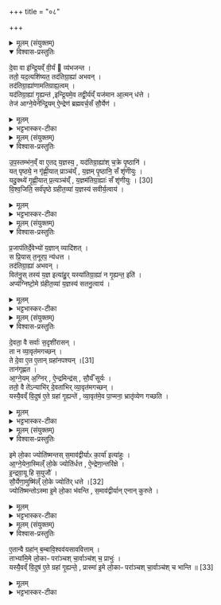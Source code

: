 +++
title = "०८"

+++

<details><summary>मूलम् (संयुक्तम्)</summary>

दे॒वा वा इ॑न्द्रि॒यव्ँवी॒र्यं  व्य॑भजन्त॒ ततो॒ यद॒त्यशि॑ष्यत॒ तद॑तिग्रा॒ह्या॑ अभव॒न्तद॑तिग्रा॒ह्या॑णामतिग्राह्य॒त्वय्ँयद॑तिग्रा॒ह्या॑ गृ॒ह्यन्त॑ इन्द्रि॒यमे॒व तद्वी॒र्य॑य्ँयज॑मान आ॒त्मन्ध॑त्ते॒ तेज॑ आग्ने॒येने॑न्द्रि॒यमै॒न्द्रेण॑ ब्रह्मवर्च॒सँ सौ॒र्येण
</details>

<details open><summary>विश्वास-प्रस्तुतिः</summary>

दे॒वा वा इ॑न्द्रि॒यव्ँ वी॒र्यं  व्य॑भजन्त ।  
ततो॒ यद॒त्यशि॑ष्यत॒ तद॑तिग्रा॒ह्या॑ अभवन् ।  
तद॑तिग्रा॒ह्या॑णामतिग्राह्य॒त्वम् ।  
यद॑तिग्रा॒ह्या॑ गृ॒ह्यन्त॑ ,इन्द्रि॒यमे॒व तद्वी॒र्य॑य्ँ यज॑मान आ॒त्मन् ध॑त्ते ।  
तेज॑ आग्ने॒येने॑न्द्रि॒यम् ऐ॒न्द्रेण॑ ब्रह्मवर्च॒सँ सौ॒र्येण॑ ।  
</details>

<details><summary>मूलम्</summary>

दे॒वा वा इ॑न्द्रि॒यव्ँ वी॒र्यं  व्य॑भजन्त ।  
ततो॒ यद॒त्यशि॑ष्यत॒ तद॑तिग्रा॒ह्या॑ अभवन् ।  
तद॑तिग्रा॒ह्या॑णामतिग्राह्य॒त्वम् ।  
यद॑तिग्रा॒ह्या॑ गृ॒ह्यन्त॑ ,इन्द्रि॒यमे॒व तद्वी॒र्य॑य्ँ यज॑मान आ॒त्मन् ध॑त्ते ।  
तेज॑ आग्ने॒येने॑न्द्रि॒यम् ऐ॒न्द्रेण॑ ब्रह्मवर्च॒सँ सौ॒र्येण॑ ।  
</details>

<details><summary>भट्टभास्कर-टीका</summary>

1देवा वा इन्द्रियमित्यादि ॥ इन्द्रियं च वीर्यं चात्मीयं व्यभजन्त देवाः । ततो विभक्तात् यदत्यशिष्यत अतिशिष्टमभूत् विभक्तुमशक्यं तदतिग्राह्या ग्रहा अभवन् । तस्मात्तेषामतिग्राह्यत्वम् । अतिशिष्टेन ग्रहणादतिग्राह्याः । तस्मादतिग्राह्याणां ग्रहणेन इन्द्रियं वीर्यं च यजमान आत्मनि धत्ते । तत्क्रममाह - तेन इत्यादि । गतम् ॥
</details>

<details><summary>मूलम् (संयुक्तम्)</summary>

उ॑प॒स्तम्भ॑न॒व्ँवा ए॒तद्य॒ज्ञस्य॒ यद॑तिग्रा॒ह्या॑श्च॒क्रे पृ॒ष्ठानि॒ यत्पृष्ठ्ये॒ न गृ॑ह्णी॒यात्प्राञ्च॑य्ँ य॒ज्ञम्पृ॒ष्ठानि॒ सँ शृ॑णीयु॒र्यदु॒क्थ्ये॑ [30]  
गृ॒ह्णी॒यात्प्र॒त्यञ्च॑य्ँ य॒ज्ञम॑तिग्रा॒ह्याः॑ सँ शृ॑णीयुर्विश्व॒जिति॒ सर्व॑पृष्ठे ग्रहीत॒व्या॑ य॒ज्ञस्य॑ सवीर्य॒त्वाय॑
</details>

<details open><summary>विश्वास-प्रस्तुतिः</summary>

उ॒प॒स्तम्भ॑न॒व्ँ वा ए॒तद् य॒ज्ञस्य॒ , यद॑तिग्रा॒ह्या॑श् च॒क्रे पृ॒ष्ठानि॑ ।  
यत् पृष्ठ्ये॒ न गृ॑ह्णी॒यात् प्राञ्च॑य्ँ , य॒ज्ञम् पृ॒ष्ठानि॒ सँ शृ॑णीयुः ।  
यदु॒क्थ्ये॑ गृ॒ह्णी॒यात् प्र॒त्यञ्च॑य्ँ , य॒ज्ञम॑तिग्रा॒ह्याः॑ सँ शृ॑णीयुः । [30]  
वि॒श्व॒जिति॒ सर्व॑पृष्ठे ग्रहीत॒व्या॑ य॒ज्ञस्य॑ सवीर्य॒त्वाय॑ ।
</details>

<details><summary>मूलम्</summary>

उ॒प॒स्तम्भ॑न॒व्ँ वा ए॒तद् य॒ज्ञस्य॒ , यद॑तिग्रा॒ह्या॑श् च॒क्रे पृ॒ष्ठानि॑ ।  
यत् पृष्ठ्ये॒ न गृ॑ह्णी॒यात् प्राञ्च॑य्ँ , य॒ज्ञम् पृ॒ष्ठानि॒ सँ शृ॑णीयुः ।  
यदु॒क्थ्ये॑ गृ॒ह्णी॒यात् प्र॒त्यञ्च॑य्ँ , य॒ज्ञम॑तिग्रा॒ह्याः॑ सँ शृ॑णीयुः । [30]  
वि॒श्व॒जिति॒ सर्व॑पृष्ठे ग्रहीत॒व्या॑ य॒ज्ञस्य॑ सवीर्य॒त्वाय॑ ।
</details>

<details><summary>भट्टभास्कर-टीका</summary>

2उपस्तम्भनमित्यादि ॥ उत्तम्भनकाष्ठमुपस्तम्भनम् । तत्स्थानीया अतिग्राह्याः । चक्रे चक्रस्थानीयानि पृष्ठानि सामानि यज्ञस्य रथस्य । तस्माद्यदि पृष्ठ्ये षडहे अतिग्राह्यान्न गृह्णीयात् तानि पृष्ठानि प्राञ्चं संशृणीयुः प्राग्भागवर्तिनं यज्ञं कुर्युः , उत्तम्भनाभावात् । संशरणं हिंसा । शॄ हिंसायाम्, क्रैयादिकः, ष्वादित्वाद्ध्रस्वत्वम् । अथ यदुक्थ्ये यज्ञे अतिग्राह्यान् गृह्णीयात्, तानि पृष्ठानि अतिग्राह्या यज्ञं तं प्रत्यञ्चं संशृणीयुः प्रत्यङ् पातयित्वा हिंस्युः अस्थानोत्तम्भनानीव पटलमापातयेयुः । विश्वजितीत्यादि । गतम् ॥
</details>

<details><summary>मूलम् (संयुक्तम्)</summary>

प्र॒जाप॑तिर्दे॒वेभ्यो॑ य॒ज्ञान्व्यादि॑श॒त्स प्रि॒यास्त॒नूरप॒ न्य॑धत्त॒ तद॑तिग्रा॒ह्या॑ अभव॒न्वित॑नु॒स्तस्य॑ य॒ज्ञ इत्या॑हु॒र्यस्या॑तिग्रा॒ह्या॑ न गृ॒ह्यन्त॒ इत्यप्य॑ग्निष्टो॒मे ग्र॑हीत॒व्या॑ य॒ज्ञस्य॑ सतनु॒त्वाय॑
</details>

<details open><summary>विश्वास-प्रस्तुतिः</summary>

प्र॒जाप॑तिर्दे॒वेभ्यो॑ य॒ज्ञान् व्यादि॑शत् ।  
स प्रि॒यास् त॒नूरप॒ न्य॑धत्त ।  
तद॑तिग्रा॒ह्या॑ अभवन् ।  
वित॑नु॒स् तस्य॑ य॒ज्ञ इत्या॑हु॒र् यस्या॑तिग्रा॒ह्या॑ न गृ॒ह्यन्त॒ इति॑ ।  
अप्य॑ग्निष्टो॒मे ग्र॑हीत॒व्या॑ य॒ज्ञस्य॑ सतनु॒त्वाय॑ ।
</details>

<details><summary>मूलम्</summary>

प्र॒जाप॑तिर्दे॒वेभ्यो॑ य॒ज्ञान् व्यादि॑शत् ।  
स प्रि॒यास् त॒नूरप॒ न्य॑धत्त ।  
तद॑तिग्रा॒ह्या॑ अभवन् ।  
वित॑नु॒स् तस्य॑ य॒ज्ञ इत्या॑हु॒र् यस्या॑तिग्रा॒ह्या॑ न गृ॒ह्यन्त॒ इति॑ ।  
अप्य॑ग्निष्टो॒मे ग्र॑हीत॒व्या॑ य॒ज्ञस्य॑ सतनु॒त्वाय॑ ।
</details>

<details><summary>भट्टभास्कर-टीका</summary>

3प्रजापतिर्देवेभ्य इत्यादि ॥ आदेशनं पृथक्पृथक् दानम् । यज्ञस्य प्रियास्तनूश्शरीराणि अपन्यधत्त अपनीय निभृतं स्थापितवान् । तदतिग्राह्यत्वेन संपन्नम् । तस्मादतिग्राह्याग्रहणे वितनुर्यज्ञस्स्यादित्याहुर्ब्रह्मवादिनः । तस्मादग्निष्टोमेऽप्यतिग्राह्या ग्रहीतव्या यज्ञस्य सतनुत्वलाभाय ॥
</details>

<details><summary>मूलम् (संयुक्तम्)</summary>

दे॒वता॒ वै सर्वाः॑ स॒दृशी॑रास॒न्ता न व्या॒वृत॑मगच्छ॒न्ते दे॒वाः [31]  
ए॒त ए॒तान्ग्रहा॑नपश्य॒न्तान॑गृह्णताग्ने॒यम॒ग्निरै॒न्द्रमिन्द्र॑स्सौ॒र्यँ सूर्य॒स्ततो॒ वै ते॑ऽन्याभि॑र्दे॒वता॑भिर्व्या॒वृत॑मगच्छ॒न्यस्यै॒वव्ँवि॒दुष॑ ए॒ते ग्रहा॑ गृ॒ह्यन्ते॑ व्या॒वृत॑मे॒व पा॒प्मना॒ भ्रातृ॑व्येण गच्छती॒
</details>

<details open><summary>विश्वास-प्रस्तुतिः</summary>

दे॒वता॒ वै सर्वाः॑ स॒दृशी॑रासन् ।  
ता न व्या॒वृत॑मगच्छन् ।  
ते दे॒वा ए॒त ए॒तान् ग्रहा॑नपश्यन् ।[31]  
तान॑गृह्णत ।  
आ॒ग्ने॒यम् अ॒ग्निर् , ऐ॒न्द्रमिन्द्र॑स् , सौ॒र्यँ सूर्यः ।  
ततो॒ वै ते॑ऽन्याभि॑र् दे॒वता॑भिर् व्या॒वृत॑मगच्छन् ।  
यस्यै॒वव्ँ वि॒दुष॑ ए॒ते ग्रहा॑ गृ॒ह्यन्ते॑ , व्या॒वृत॑मे॒व पा॒प्मना॒ भ्रातृ॑व्येण गच्छति ।  
</details>

<details><summary>मूलम्</summary>

दे॒वता॒ वै सर्वाः॑ स॒दृशी॑रासन् ।  
ता न व्या॒वृत॑मगच्छन् ।  
ते दे॒वा ए॒त ए॒तान् ग्रहा॑नपश्यन् ।[31]  
तान॑गृह्णत ।  
आ॒ग्ने॒यम् अ॒ग्निर् , ऐ॒न्द्रमिन्द्र॑स् , सौ॒र्यँ सूर्यः ।  
ततो॒ वै ते॑ऽन्याभि॑र् दे॒वता॑भिर् व्या॒वृत॑मगच्छन् ।  
यस्यै॒वव्ँ वि॒दुष॑ ए॒ते ग्रहा॑ गृ॒ह्यन्ते॑ , व्या॒वृत॑मे॒व पा॒प्मना॒ भ्रातृ॑व्येण गच्छति ।  
</details>

<details><summary>भट्टभास्कर-टीका</summary>

4देवता वा इत्यादि ॥ व्यावृत्तिः व्यावृत् । सर्वास्सदृश्यः तुल्यैश्वर्या आसन् देवताः । तत्रैते अग्न्यादयः अतिग्राह्यानाग्नेयादीन् गृहीत्वा अन्याभिर्देवताभिर्व्यावृत्तिं गताः । यस्यैवं विदुष इत्यादि । गतम् ॥
</details>

<details><summary>मूलम् (संयुक्तम्)</summary>

इमे लो॒का ज्योति॑ष्मन्तस्स॒माव॑द्वीर्याᳵ का॒र्या॑ इत्या॑हुराग्ने॒येना॒स्मिल्ँ लो॒के ज्योति॑र्धत्त ऐ॒न्द्रेणा॒न्तरि॑क्ष इन्द्रवा॒यू हि स॒युजौ॑ सौ॒र्येणा॒मुष्मि॑ल्ँलो॒के [32]  
ज्योति॑र्धत्ते॒ ज्योति॑ष्मन्तोऽस्मा इ॒मे लो॒का भ॑वन्ति स॒माव॑द्वीर्यानेनान्कुरुत
</details>

<details open><summary>विश्वास-प्रस्तुतिः</summary>

इमे लो॒का ज्योति॑ष्मन्तस् स॒माव॑द्वीर्याᳵ का॒र्या॑ इत्या॑हुः ।  
आ॒ग्ने॒येना॒स्मिल्ँ लो॒के ज्योति॑र्धत्त , ऐ॒न्द्रेणा॒न्तरि॑क्षे ।  
इ॒न्द्रवा॒यू हि स॒युजौ॑ ।  
सौ॒र्येणा॒मुष्मि॑ल्ँ लो॒के ज्योति॑र् धत्ते ।[32]  
ज्योति॑ष्मन्तोऽस्मा इ॒मे लो॒का भ॑वन्ति , स॒माव॑द्वीर्यान् एनान् कुरुते ।  
</details>

<details><summary>मूलम्</summary>

इमे लो॒का ज्योति॑ष्मन्तस् स॒माव॑द्वीर्याᳵ का॒र्या॑ इत्या॑हुः ।  
आ॒ग्ने॒येना॒स्मिल्ँ लो॒के ज्योति॑र्धत्त , ऐ॒न्द्रेणा॒न्तरि॑क्षे ।  
इ॒न्द्रवा॒यू हि स॒युजौ॑ ।  
सौ॒र्येणा॒मुष्मि॑ल्ँ लो॒के ज्योति॑र् धत्ते ।[32]  
ज्योति॑ष्मन्तोऽस्मा इ॒मे लो॒का भ॑वन्ति , स॒माव॑द्वीर्यान् एनान् कुरुते ।  
</details>

<details><summary>भट्टभास्कर-टीका</summary>

5इमे लोका इत्यादि ॥ इमे पृथिव्यादयो लोकाः ज्योतिष्मन्तः प्रकाशवन्तः समावद्वीर्यास्तुल्यवीर्याश्च कार्या इत्याहुर्ब्रह्मवादिनः । समादावतुप् स्वार्थिकः । तत्कथमित्याह - आग्नेयेनेत्यादि । ननु वायोरन्तरिक्षं नेन्द्रस्य, कथमैन्द्रेणान्तरिक्षे ज्योतिस्स्यात् इत्याह - इन्द्रवायू हि सयुजौ सहचारिणौ, ऐन्द्रवायवादिषु दर्शनात् । तस्माद्वायुस्थानस्याप्यन्तरिक्षस्य ऐन्द्रेण ज्योतिष्मत्त्वमिति । गतमन्यत् ॥
</details>

<details><summary>मूलम् (संयुक्तम्)</summary>

ए॒तान्वै ग्रहा॑न्ब॒म्बावि॒श्वव॑यसाववित्ता॒म्ताभ्या॑मि॒मे लो॒काᳶ परा॑ञ्चश्चा॒र्वाञ्च॑श्च॒ प्राभु॒र्यस्यै॒वव्ँवि॒दुष॑ ए॒ते ग्रहा॑ गृ॒ह्यन्ते॒ प्रास्मा॑ इ॒मे लो॒काᳶ परा॑ञ्चश्चा॒र्वाञ्च॑श्च भान्ति ॥ [33]  
</details>

<details open><summary>विश्वास-प्रस्तुतिः</summary>

ए॒तान्वै ग्रहा॑न् ब॒म्बावि॒श्वव॑यसाववित्ताम् ।  
ताभ्या॑मि॒मे लो॒काᳶ परा॑ञ्चश् चा॒र्वाञ्च॑श् च॒ प्राभुः॑ ।  
यस्यै॒वव्ँ वि॒दुष॑ ए॒ते ग्रहा॑ गृ॒ह्यन्ते॒ , प्रास्मा॑ इ॒मे लो॒काᳶ परा॑ञ्चश् चा॒र्वाञ्च॑श् च भान्ति ॥ [33]  
</details>

<details><summary>मूलम्</summary>

ए॒तान्वै ग्रहा॑न् ब॒म्बावि॒श्वव॑यसाववित्ताम् ।  
ताभ्या॑मि॒मे लो॒काᳶ परा॑ञ्चश् चा॒र्वाञ्च॑श् च॒ प्राभुः॑ ।  
यस्यै॒वव्ँ वि॒दुष॑ ए॒ते ग्रहा॑ गृ॒ह्यन्ते॒ , प्रास्मा॑ इ॒मे लो॒काᳶ परा॑ञ्चश् चा॒र्वाञ्च॑श् च भान्ति ॥ [33]  
</details>

<details><summary>भट्टभास्कर-टीका</summary>

6एतान् वा इत्यादि ॥ बम्बश्च विश्ववयाश्च । 'देवताद्वन्द्वे च' इत्यानञ्, पूर्वोत्तरपदयोर्युगपत्प्रकृतिस्वरत्वं च । अवित्तां अजानीताम्, अलभेतां वा । विदेर्व्यत्ययेन विकरणस्य लुक् । ताभ्यामित्यादि । पराञ्चश्चार्वाञ्चश्च उपर्यधश्चेमे लोकाः प्राभुः प्रकाशन्ते स्म । यस्यैवमित्यादि । गतम् ॥


इति षष्ठे षष्ठे अष्टमोनुवाकः ॥  
</details>
